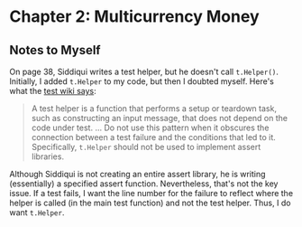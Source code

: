 # Chapter 2: Multicurrency Money

## Notes to Myself

On page 38, Siddiqui writes a test helper, but he doesn't call `t.Helper()`.
Initially, I added `t.Helper` to my code, but then I doubted myself.  Here's
what the [test wiki says](test-wiki-helpers):

> A test helper is a function that performs a setup or teardown task, such as
> constructing an input message, that does not depend on the code under test.
> ...
> Do not use this pattern when it obscures the connection between a test
> failure and the conditions that led to it.  Specifically, `t.Helper` should
> not be used to implement assert libraries.

Although Siddiqui is not creating an entire assert library, he is writing
(essentially) a specified assert function.  Nevertheless, that's not the key
issue.  If a test fails, I want the line number for the failure to reflect
where the helper is called (in the main test function) and not the test
helper. Thus, I do want `t.Helper`.

[test-wiki-helpers]: https://github.com/golang/go/wiki/TestComments#mark-test-helpers
